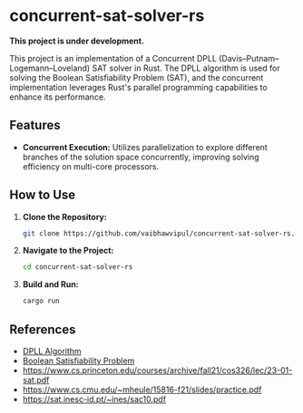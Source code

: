 # concurrent-sat-solver-rs

**This project is under development.**

This project is an implementation of a Concurrent DPLL (Davis–Putnam–Logemann–Loveland) SAT solver in Rust. The DPLL algorithm is used for solving the Boolean Satisfiability Problem (SAT), and the concurrent implementation leverages Rust's parallel programming capabilities to enhance its performance.

## Features

- **Concurrent Execution:** Utilizes parallelization to explore different branches of the solution space concurrently, improving solving efficiency on multi-core processors.

## How to Use

1. **Clone the Repository:**
   ```bash
   git clone https://github.com/vaibhawvipul/concurrent-sat-solver-rs.git
   ```

2. **Navigate to the Project:**
   ```bash
   cd concurrent-sat-solver-rs
   ```

3. **Build and Run:**
   ```bash
   cargo run
   ```

## References
- [DPLL Algorithm](https://en.wikipedia.org/wiki/DPLL_algorithm)
- [Boolean Satisfiability Problem](https://en.wikipedia.org/wiki/Boolean_satisfiability_problem)
- https://www.cs.princeton.edu/courses/archive/fall21/cos326/lec/23-01-sat.pdf
- https://www.cs.cmu.edu/~mheule/15816-f21/slides/practice.pdf
- https://sat.inesc-id.pt/~ines/sac10.pdf